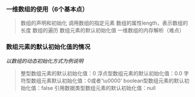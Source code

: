 ### 一维数组的使用（6个基本点）
> 数组的声明和初始化
> 调用数组的指定元素
> 数组的属性length，表示数组的长度
> 数组的遍历
> 数组元素的默认初始化值
> 一维数组的内存解析（难点）


### 数组元素的默认初始化值的情况
*以数组的动态初始化方式为例说明*

> 整型数组元素的默认初始化值：0
> 浮点型数组元素的默认初始化值：0.0
> 字符型数组元素默认初始化值：0或者'\u0000'
> boolean型数组元素的默认初始化值：false
> 引用数据类型数组元素的默认初始化值：null
